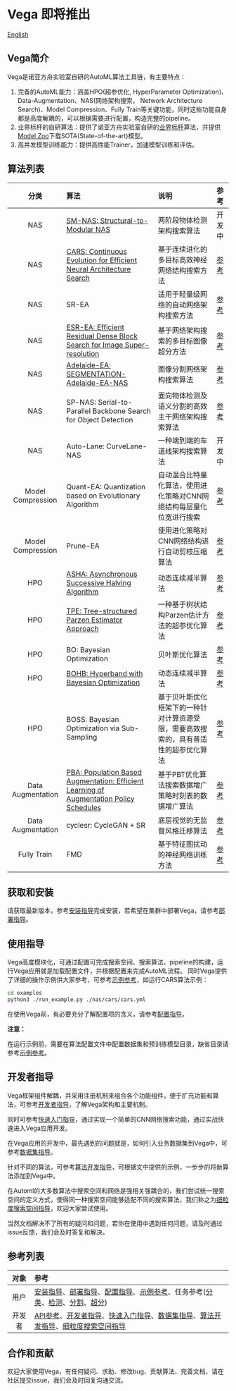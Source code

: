 # Vega 即将推出

[English](./README.md)

## Vega简介

Vega是诺亚方舟实验室自研的AutoML算法工具链，有主要特点：

1. 完备的AutoML能力：涵盖HPO(超参优化, HyperParameter Optimization)、Data-Augmentation、NAS(网络架构搜索， Network Architecture Search)、Model Compression、Fully Train等关键功能，同时这些功能自身都是高度解耦的，可以根据需要进行配置，构造完整的pipeline。
2. 业界标杆的自研算法：提供了诺亚方舟实验室自研的[业界标杆](./docs/cn/benchmark/benchmark.md)算法，并提供[Model Zoo](./docs/cn/model_zoo/model_zoo.md)下载SOTA(State-of-the-art)模型。
3. 高并发模型训练能力：提供高性能Trainer，加速模型训练和评估。

## 算法列表

| 分类 | 算法 | 说明 | 参考 |
| :--: | :-- | :-- | :-- |
| NAS | [SM-NAS: Structural-to-Modular NAS](https://arxiv.org/abs/1911.09929) | 两阶段物体检测架构搜索算法 | 开发中 |
| NAS | [CARS: Continuous Evolution for Efficient Neural Architecture Search](https://arxiv.org/abs/1909.04977) | 基于连续进化的多目标高效神经网络结构搜索方法 | [参考](./docs/cn/algorithms/cars.md) |
| NAS | SR-EA | 适用于轻量级网络的自动网络架构搜索方法 | [参考](./docs/cn/algorithms/sr-ea.md) |
| NAS | [ESR-EA: Efficient Residual Dense Block Search for Image Super-resolution](https://arxiv.org/abs/1909.11409) | 基于网络架构搜索的多目标图像超分方法 | [参考](./docs/cn/algorithms/esr_ea.md) |
| NAS | [Adelaide-EA: SEGMENTATION-Adelaide-EA-NAS](https://arxiv.org/abs/1810.10804) | 图像分割网络架构搜索算法 | [参考](./docs/cn/algorithms/Segmentation-Adelaide-EA-NAS.md) |
| NAS | SP-NAS: Serial-to-Parallel Backbone Search for Object Detection | 面向物体检测及语义分割的高效主干网络架构搜索算法 | [参考](./docs/cn/algorithms/sp-nas.md) |
| NAS | Auto-Lane: CurveLane-NAS | 一种端到端的车道线架构搜索算法 | 开发中 |
| Model Compression | Quant-EA: Quantization based on Evolutionary Algorithm | 自动混合比特量化算法，使用进化策略对CNN网络结构每层量化位宽进行搜索 | [参考](./docs/cn/algorithms/quant_ea.md) |
| Model Compression | Prune-EA | 使用进化策略对CNN网络结构进行自动剪枝压缩算法 | [参考](./docs/cn/algorithms/prune_ea.md) |
| HPO | [ASHA: Asynchronous Successive Halving Algorithm](https://arxiv.org/abs/1810.05934) | 动态连续减半算法 | [参考](./docs/cn/algorithms/hpo.md) |
| HPO | [TPE: Tree-structured Parzen Estimator Approach](https://papers.nips.cc/paper/4443-algorithms-for-hyper-parameter-optimization.pdf) | 一种基于树状结构Parzen估计方法的超参优化算法  | [参考](./docs/cn/algorithms/hpo.md) |
| HPO | BO: Bayesian Optimization | 贝叶斯优化算法 | [参考](./docs/cn/algorithms/hpo.md) |
| HPO | [BOHB: Hyperband with Bayesian Optimization](https://arxiv.org/abs/1807.01774) | 动态连续减半算法 | [参考](./docs/cn/algorithms/hpo.md) |
| HPO | BOSS: Bayesian Optimization via Sub-Sampling | 基于贝叶斯优化框架下的一种针对计算资源受限，需要高效搜索的，具有普适性的超参优化算法 | [参考](./docs/cn/algorithms/hpo.md) |
| Data Augmentation | [PBA: Population Based Augmentation: Efficient Learning of Augmentation Policy Schedules](https://arxiv.org/abs/1905.05393) | 基于PBT优化算法搜索数据增广策略时刻表的数据增广算法 | [参考](./docs/cn/algorithms/pba.md) |
| Data Augmentation | cyclesr: CycleGAN + SR | 底层视觉的无监督风格迁移算法 | [参考](./docs/cn/algorithms/cyclesr.md) |
| Fully Train | FMD | 基于特征图扰动的神经网络训练方法 | [参考](./docs/cn/algorithms/fmd.md) |

## 获取和安装

请获取最新版本，参考[安装指导](./docs/cn/user/install.md)完成安装，若希望在集群中部署Vega，请参考[部署指导](./docs/cn/user/deployment.md)。

## 使用指导

Vega高度模块化，可通过配置可完成搜索空间、搜索算法、pipeline的构建，运行Vega应用就是加载配置文件，并根据配置来完成AutoML流程。
同时Vega提供了详细的操作示例供大家参考，可参考[示例参考](./docs/cn/user/examples.md)，如运行CARS算法示例：

```bash
cd examples
python3 ./run_example.py ./nas/cars/cars.yml
```

在使用Vega前，有必要充分了解配置项的含义，请参考[配置指导](./docs/cn/user/config_reference.md)。

**注意：**

在运行示例前，需要在算法配置文件中配置数据集和预训练模型目录，缺省目录请参考[示例参考](./docs/cn/user/examples.md)。

## 开发者指导

Vega框架组件解耦，并采用注册机制来组合各个功能组件，便于扩充功能和算法，可参考[开发者指导](./docs/cn/developer/developer_guide.md)，了解Vega架构和主要机制。

同时可参考[快速入门指导](./docs/cn/developer/quick_start.md)，通过实现一个简单的CNN网络搜索功能，通过实战快速进入Vega应用开发。

在Vega应用的开发中，最先遇到的问题就是，如何引入业务数据集到Vega中，可参考[数据集指导](./docs/cn/developer/datasets.md)。

针对不同的算法，可参考[算法开发指导](./docs/cn/developer/new_algorithm.md)，可根据文中提供的示例，一步步的将新算法添加到Vega中。

在Automl的大多数算法中搜索空间和网络是强相关强耦合的，我们尝试统一搜索空间的定义方式，使得同一种搜索空间能够适配不同的搜索算法，我们称之为[细粒度搜索空间指导](./docs/cn/developer/fine_grained_search_space.md)，欢迎大家尝试使用。

当然文档解决不了所有的疑问和问题，若你在使用中遇到任何问题，请及时通过issue反馈，我们会及时答复和解决。

## 参考列表

| 对象 | 参考 |
| :--: | :-- |
| 用户 | [安装指导](./docs/cn/user/install.md)、[部署指导](./docs/cn/user/deployment.md)、[配置指导](./docs/cn/user/config_reference.md)、[示例参考](./docs/cn/user/examples.md)、任务参考([分类](./docs/cn/tasks/classification.md)、[检测](./docs/cn/tasks/detection.md)、[分割](./docs/cn/tasks/segmentation.md)、[超分](./docs/cn/tasks/segmentation.md)) |
| 开发者 | [API参考](http://vega.inhuawei.com/releases/0.9.2/api/)、[开发者指导](./docs/cn/developer/developer_guide.md)、[快速入门指导](./docs/cn/developer/quick_start.md)、[数据集指导](./docs/cn/developer/datasets.md)、[算法开发指导](./docs/cn/developer/new_algorithm.md)、[细粒度搜索空间指导](./docs/cn/developer/fine_grained_search_space.md) |

## 合作和贡献

欢迎大家使用Vega，有任何疑问、求助、修改bug、贡献算法、完善文档，请在社区提交issue，我们会及时回复沟通交流。
